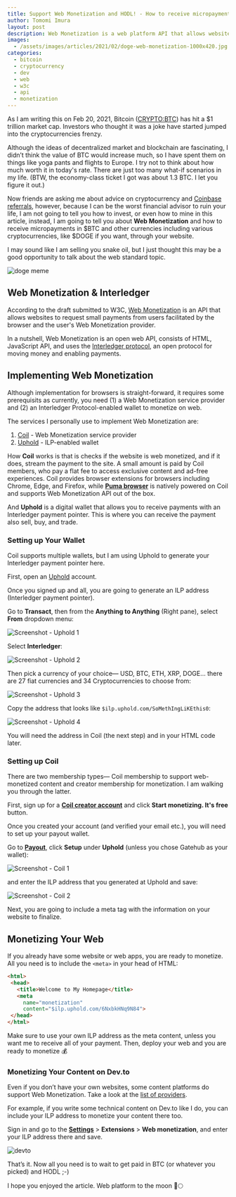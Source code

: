 ```yaml
---
title: Support Web Monetization and HODL! - How to receive micropayment in $BTC (or $Ɖoge) on your website
author: Tomomi Imura
layout: post
description: Web Monetization is a web platform API that allows websites to request micropayments from users facilitated by the browser
images:
  - /assets/images/articles/2021/02/doge-web-monetization-1000x420.jpg
categories:
  - bitcoin
  - cryptocurrency
  - dev
  - web
  - w3c
  - api
  - monetization
---
```


As I am writing this on Feb 20, 2021, Bitcoin ([CRYPTO:BTC](https://www.fool.com/quote/crypto/bitcoin/btc/)) has hit a $1 trillion market cap. Investors who thought it was a joke have started jumped into the cryptocurrencies frenzy. 

Although the ideas of decentralized market and blockchain are fascinating, I didn’t think the value of BTC would increase much, so I have spent them on things like yoga pants and flights to Europe. I try not to think about how much worth it in today's rate. There are just too many what-if scenarios in my life. (BTW, the economy-class ticket I got was about 1.3 BTC. I let you figure it out.)

Now friends are asking me about advice on cryptocurrency and [Coinbase referrals](https://www.coinbase.com/join/girlie_mac), however, because I can be the worst financial advisor to ruin your life, I am not going to tell you how to invest, or even how to mine in this article, instead, I am going to tell you about **Web Monetization** and how to receive micropayments in $BTC and other currencies including various cryptocurrencies, like $DOGE if you want, through your website.

I may sound like I am selling you snake oil, but I just thought this may be a good opportunity to talk about the web standard topic. 

![doge meme](/assets/images/articles/2021/02/doge-web-monetization-1000x420.jpg)


## Web Monetization & Interledger

According to the draft submitted to W3C, [Web Monetization](https://webmonetization.org/specification.html) is an API that allows websites to request small payments from users facilitated by the browser and the user's Web Monetization provider.

In a nutshell, Web Monetization is an open web API, consists of HTML, JavaScript API, and uses the [Interledger protocol](https://interledger.org/), an open protocol for moving money and enabling payments. 

## Implementing Web Monetization 

Although implementation for browsers is straight-forward, it requires some prerequisits as currently, you need (1) a Web Monetization service provider and (2) an Interledger Protocol-enabled wallet to monetize on web.

The services I personally use to implement Web Monetization are:

1. [Coil](https://coil.com) - Web Monetization service provider
2. [Uphold](https://uphold.com) - ILP-enabled wallet

How **Coil** works is that is checks if the website is web monetized, and if it does, stream the payment to the site. A small amount is paid by Coil members, who pay a flat fee to access exclusive content and ad-free experiences. Coil provides browser extensions for browsers including Chrome, Edge, and Firefox, while [**Puma browser**](https://www.pumabrowser.com/) is natively powered on Coil and supports Web Monetization API out of the box.

And **Uphold** is a digital wallet that allows you to receive payments with an Interledger payment pointer. This is where you can receive the payment also sell, buy, and trade.

### Setting up Your Wallet

Coil supports multiple wallets, but I am using Uphold to generate your Interledger payment pointer here.

First, open an [Uphold](https://uphold.com/) account. 

Once you signed up and all, you are going to generate an ILP address (Interledger payment pointer). 

Go to **Transact**, then from the **Anything to Anything** (Right pane), select **From** dropdown menu:

![Screenshot - Uphold 1](/assets/images/articles/2021/02/uphold-transact-01.png)

Select **Interledger**: 

![Screenshot - Uphold 2](/assets/images/articles/2021/02/uphold-transact-02.png)

Then pick a currency of your choice— USD, BTC, ETH, XRP, DOGE… there are 27 fiat currencies and
34 Cryptocurrencies to choose from:

![Screenshot - Uphold 3](/assets/images/articles/2021/02/uphold-transact-03.png)

Copy the address that looks like `$ilp.uphold.com/SoMethIngLiKEthis0`:

![Screenshot - Uphold 4](/assets/images/articles/2021/02/uphold-transact-04.png)

You will need the address in Coil (the next step) and in your HTML code later.


### Setting up Coil

There are two membership types— Coil membership to support web-monetized content and creator membership for monetization. I am walking you through the latter.

First, sign up for a [**Coil creator account**](https://coil.com/creator) and click **Start monetizing. It's free** button.

Once you created your account (and verified your email etc.), you will need to set up your payout wallet. 

Go to [**Payout**](https://coil.com/settings/payouts), click **Setup** under **Uphold** (unless you chose Gatehub as your wallet):

![Screenshot - Coil 1](/assets/images/articles/2021/02/coil-payouts-01.png)

and enter the ILP address that you generated at Uphold and save:

![Screenshot - Coil 2](/assets/images/articles/2021/02/coil-payouts-02.png)

Next, you are going to include a meta tag with the information on your website to finalize.

## Monetizing Your Web

If you already have some website or web apps, you are ready to monetize. All you need is to include the `<meta>` in your head of HTML:

```html
<html>
 <head>
   <title>Welcome to My Homepage</title>
   <meta
     name="monetization"
     content="$ilp.uphold.com/6NxbkHNq9N84">
 </head>
</html>
```

Make sure to use your own ILP address as the meta content, unless you want me to receive all of your payment. Then, deploy your web and you are ready to monetize 💰

### Monetizing Your Content on Dev.to

Even if you don’t have your own websites, some content platforms do support Web Monetization. Take a look at the [list of providers](https://help.coil.com/docs/monetize/content/platforms).

For example, if you write some technical content on Dev.to like I do, you can include your ILP address to monetize your content there too. 

Sign in and go to the [**Settings**](https://dev.to/settings/misc) > **Extensions** > **Web monetization**, and enter your ILP address there and save.

![devto](/assets/images/articles/2021/02/devto-monetize.png)

That’s it. 
Now all you need is to wait to get paid in BTC (or whatever you picked) and HODL ;-)

I hope you enjoyed the article. Web platform to the moon 🚀🌕
